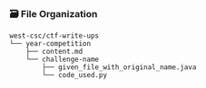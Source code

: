 ### :card_file_box: File Organization
```
west-csc/ctf-write-ups
└── year-competition
    ├── content.md
    └── challenge-name
        ├── given_file_with_original_name.java
        └── code_used.py
```
